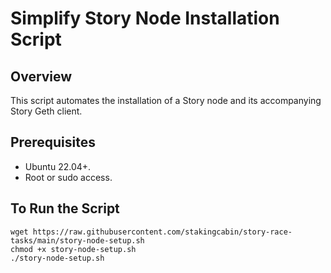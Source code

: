 # Simplify Story Node Installation Script
## 
## Overview
This script automates the installation of a Story node and its accompanying Story Geth client. 

## 
## Prerequisites
- Ubuntu 22.04+.
- Root or sudo access.

## To Run the Script

```
wget https://raw.githubusercontent.com/stakingcabin/story-race-tasks/main/story-node-setup.sh
chmod +x story-node-setup.sh
./story-node-setup.sh
```
